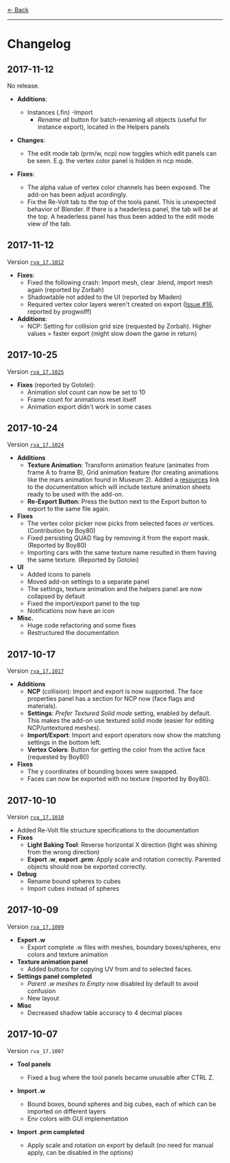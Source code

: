 [$\leftarrow$ Back](../index.html)

---

# Changelog

## 2017-11-12

No release.

- **Additions**:
  - Instances (.fin) 
    -Import
    - _Rename all_ button for batch-renaming all objects (useful for instance export), located in the Helpers panels

- **Changes**:
  - The edit mode tab (prm/w, ncp) now toggles which edit panels can be seen. E.g. the vertex color panel is hidden in ncp mode.

- **Fixes**:
  - The alpha value of vertex color channels has been exposed. The add-on has been adjust acordingly.
  - Fix the Re-Volt tab to the top of the tools panel. This is unexpected behavior of Blender. If there is a headerless panel, the tab will be at the top. A headerless panel has thus been added to the edit mode view of the tab.

## 2017-11-12

Version [`rva_17.1012`](https://github.com/Yethiel/re-volt-addon/releases/tag/rva_17.1025)

- **Fixes**:
  - Fixed the following crash: Import mesh, clear .blend, import mesh again (reported by Zorbah)
  - Shadowtable not added to the UI (reported by Mladen)
  - Required vertex color layers weren't created on export ([Issue #16](https://github.com/Yethiel/re-volt-addon/issues/16), reported by progwolff)
- **Additions**:
  - NCP: Setting for collision grid size (requested by Zorbah). Higher values = faster export (might slow down the game in return)

## 2017-10-25

Version [`rva_17.1025`](https://github.com/Yethiel/re-volt-addon/releases/tag/rva_17.1025)

- **Fixes** (reported by Gotolei):
  - Animation slot count can now be set to 10
  - Frame count for animations reset itself
  - Animation export didn't work in some cases

## 2017-10-24

Version [`rva_17.1024`](https://github.com/Yethiel/re-volt-addon/releases/tag/rva_17.1024)

* **Additions**
  * **Texture Animation**: Transform animation feature (animates from frame A to frame B), Grid animation feature (for creating animations like the mars animation found in Museum 2). Added a [resources](http://learn.re-volt.io/tracks-blender/resources) link to the documentation which will include texture animation sheets ready to be used with the add-on.
  * **Re-Export Button**: Press the button next to the Export button to export to the same file again.
* **Fixes**
  * The vertex color picker now picks from selected faces _or_ vertices. (Contribution by Boy80)
  * Fixed persisting QUAD flag by removing it from the export mask. (Reported by Boy80)
  * Importing cars with the same texture name resulted in them having the same texture. (Reported by Gotolei)
* **UI**
  * Added icons to panels
  * Moved add-on settings to a separate panel
  * The settings, texture animation and the helpers panel are now collapsed by default
  * Fixed the import/export panel to the top
  * Notifications now have an icon
* **Misc.**
  * Huge code refactoring and some fixes
  * Restructured the documentation

## 2017-10-17

Version [`rva_17.1017`](https://github.com/Yethiel/re-volt-addon/releases/tag/rva_17.1017)

* **Additions**
  * **NCP** (collision): Import and export is now supported. The face properties panel has a section for NCP now (face flags and materials).
  * **Settings**: _Prefer Textured Solid mode_ setting, enabled by default. This makes the add-on use textured solid mode (easier for editing NCP/untextured meshes).
  * **Import/Export**: Import and export operators now show the matching settings in the bottom left.
  * **Vertex Colors**: Button for getting the color from the active face (requested by Boy80)
* **Fixes**
  * The y coordinates of bounding boxes were swapped.
  * Faces can now be exported with no texture (reported by Boy80).

## 2017-10-10

Version [`rva_17.1010`](https://github.com/Yethiel/re-volt-addon/releases/tag/rva_17.1010)

* Added Re-Volt file structure specifications to the documentation
* **Fixes**
  * **Light Baking Tool**: Reverse horizontal X direction (light was shining from the wrong direction)
  * **Export .w**, **export .prm**: Apply scale and rotation correctly. Parented objects should now be exported correctly.
* **Debug**
  * Rename bound spheres to cubes
  * Import cubes instead of spheres

## 2017-10-09

Version [`rva_17.1009`](https://github.com/Yethiel/re-volt-addon/releases/tag/rva_17.1009)

* **Export .w**
  * Export complete .w files with meshes, boundary boxes/spheres, env colors and texture animation
* **Texture animation panel**
  * Added buttons for copying UV from and to selected faces.
* **Settings panel completed**
  * *Parent .w meshes to Empty* now disabled by default to avoid confusion
  * New layout
* **Misc**
  * Decreased shadow table accuracy to 4 decimal places

## 2017-10-07

Version `rva_17.1007`

+ **Tool panels**
  + Fixed a bug where the tool panels became unusable after CTRL Z.


+ **Import .w**
  + Bound boxes, bound spheres and big cubes, each of which can be imported on
    different layers
  + Env colors with GUI implementation
+ **Import .prm completed**
  + Apply scale and rotation on export by default (no need for manual apply,
    can be disabled in the options)
